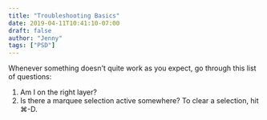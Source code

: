 ```yaml
---
title: "Troubleshooting Basics"
date: 2019-04-11T10:41:10-07:00
draft: false
author: "Jenny"
tags: ["PSD"]
---
```


Whenever something doesn't quite work as you expect, go through this list of questions:

1. Am I on the right layer?
2. Is there a marquee selection active somewhere? To clear a selection, hit <span class="shortcut">⌘-D</span>.